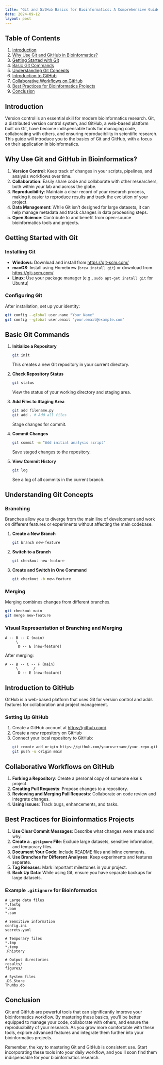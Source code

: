 ```yaml
---
title: "Git and GitHub Basics for Bioinformatics: A Comprehensive Guide"
date: 2024-09-12
layout: post
---
```


## Table of Contents
1. [Introduction](#introduction)
2. [Why Use Git and GitHub in Bioinformatics?](#why-use-git-and-github-in-bioinformatics)
3. [Getting Started with Git](#getting-started-with-git)
4. [Basic Git Commands](#basic-git-commands)
5. [Understanding Git Concepts](#understanding-git-concepts)
6. [Introduction to GitHub](#introduction-to-github)
7. [Collaborative Workflows on GitHub](#collaborative-workflows-on-github)
8. [Best Practices for Bioinformatics Projects](#best-practices-for-bioinformatics-projects)
9. [Conclusion](#conclusion)

## Introduction

Version control is an essential skill for modern bioinformatics research. Git, a distributed version control system, and GitHub, a web-based platform built on Git, have become indispensable tools for managing code, collaborating with others, and ensuring reproducibility in scientific research. This guide will introduce you to the basics of Git and GitHub, with a focus on their application in bioinformatics.

## Why Use Git and GitHub in Bioinformatics?

1. **Version Control**: Keep track of changes in your scripts, pipelines, and analysis workflows over time.
2. **Collaboration**: Easily share code and collaborate with other researchers, both within your lab and across the globe.
3. **Reproducibility**: Maintain a clear record of your research process, making it easier to reproduce results and track the evolution of your project.
4. **Data Management**: While Git isn't designed for large datasets, it can help manage metadata and track changes in data processing steps.
5. **Open Science**: Contribute to and benefit from open-source bioinformatics tools and projects.

## Getting Started with Git

### Installing Git

- **Windows**: Download and install from https://git-scm.com/
- **macOS**: Install using Homebrew (`brew install git`) or download from https://git-scm.com/
- **Linux**: Use your package manager (e.g., `sudo apt-get install git` for Ubuntu)

### Configuring Git

After installation, set up your identity:

```bash
git config --global user.name "Your Name"
git config --global user.email "your.email@example.com"
```

## Basic Git Commands

1. **Initialize a Repository**
   ```bash
   git init
   ```
   This creates a new Git repository in your current directory.

2. **Check Repository Status**
   ```bash
   git status
   ```
   View the status of your working directory and staging area.

3. **Add Files to Staging Area**
   ```bash
   git add filename.py
   git add . # Add all files
   ```
   Stage changes for commit.

4. **Commit Changes**
   ```bash
   git commit -m "Add initial analysis script"
   ```
   Save staged changes to the repository.

5. **View Commit History**
   ```bash
   git log
   ```
   See a log of all commits in the current branch.

## Understanding Git Concepts

### Branching

Branches allow you to diverge from the main line of development and work on different features or experiments without affecting the main codebase.

1. **Create a New Branch**
   ```bash
   git branch new-feature
   ```

2. **Switch to a Branch**
   ```bash
   git checkout new-feature
   ```

3. **Create and Switch in One Command**
   ```bash
   git checkout -b new-feature
   ```

### Merging

Merging combines changes from different branches.

```bash
git checkout main
git merge new-feature
```

### Visual Representation of Branching and Merging

```
A -- B -- C (main)
     \
      D -- E (new-feature)
```

After merging:

```
A -- B -- C -- F (main)
     \       /
      D -- E (new-feature)
```

## Introduction to GitHub

GitHub is a web-based platform that uses Git for version control and adds features for collaboration and project management.

### Setting Up GitHub

1. Create a GitHub account at https://github.com/
2. Create a new repository on GitHub
3. Connect your local repository to GitHub:
   ```bash
   git remote add origin https://github.com/yourusername/your-repo.git
   git push -u origin main
   ```

## Collaborative Workflows on GitHub

1. **Forking a Repository**: Create a personal copy of someone else's project.
2. **Creating Pull Requests**: Propose changes to a repository.
3. **Reviewing and Merging Pull Requests**: Collaborate on code review and integrate changes.
4. **Using Issues**: Track bugs, enhancements, and tasks.

## Best Practices for Bioinformatics Projects

1. **Use Clear Commit Messages**: Describe what changes were made and why.
2. **Create a `.gitignore` File**: Exclude large datasets, sensitive information, and temporary files.
3. **Document Your Code**: Include README files and inline comments.
4. **Use Branches for Different Analyses**: Keep experiments and features separate.
5. **Tag Releases**: Mark important milestones in your project.
6. **Back Up Data**: While using Git, ensure you have separate backups for large datasets.

### Example `.gitignore` for Bioinformatics

```
# Large data files
*.fastq
*.bam
*.sam

# Sensitive information
config.ini
secrets.yaml

# Temporary files
*.tmp
*.temp
.Rhistory

# Output directories
results/
figures/

# System files
.DS_Store
Thumbs.db
```

## Conclusion

Git and GitHub are powerful tools that can significantly improve your bioinformatics workflow. By mastering these basics, you'll be better equipped to manage your code, collaborate with others, and ensure the reproducibility of your research. As you grow more comfortable with these tools, explore advanced features and integrate them further into your bioinformatics projects.

Remember, the key to mastering Git and GitHub is consistent use. Start incorporating these tools into your daily workflow, and you'll soon find them indispensable for your bioinformatics research.
